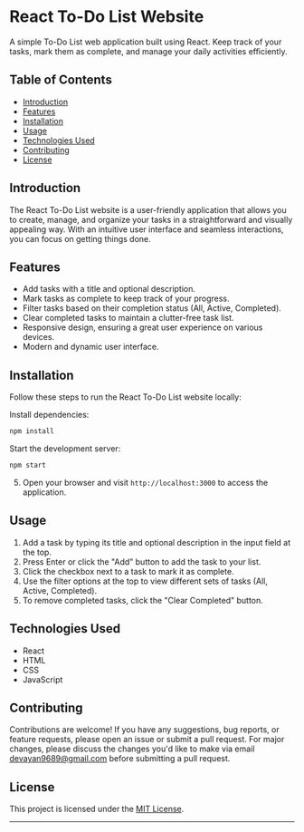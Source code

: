 # React To-Do List Website

A simple To-Do List web application built using React. Keep track of your tasks, mark them as complete, and manage your daily activities efficiently.

## Table of Contents

- [Introduction](#introduction)
- [Features](#features)
- [Installation](#installation)
- [Usage](#usage)
- [Technologies Used](#technologies-used)
- [Contributing](#contributing)
- [License](#license)

## Introduction

The React To-Do List website is a user-friendly application that allows you to create, manage, and organize your tasks in a straightforward and visually appealing way. With an intuitive user interface and seamless interactions, you can focus on getting things done.

## Features

- Add tasks with a title and optional description.
- Mark tasks as complete to keep track of your progress.
- Filter tasks based on their completion status (All, Active, Completed).
- Clear completed tasks to maintain a clutter-free task list.
- Responsive design, ensuring a great user experience on various devices.
- Modern and dynamic user interface.

## Installation

Follow these steps to run the React To-Do List website locally:

 Install dependencies:

   ```bash
   npm install
   ```

Start the development server:

   ```bash
   npm start
   ```

5. Open your browser and visit `http://localhost:3000` to access the application.

## Usage

1. Add a task by typing its title and optional description in the input field at the top.
2. Press Enter or click the "Add" button to add the task to your list.
3. Click the checkbox next to a task to mark it as complete.
4. Use the filter options at the top to view different sets of tasks (All, Active, Completed).
5. To remove completed tasks, click the "Clear Completed" button.

## Technologies Used

- React
- HTML
- CSS
- JavaScript

## Contributing

Contributions are welcome! If you have any suggestions, bug reports, or feature requests, please open an issue or submit a pull request. For major changes, please discuss the changes you'd like to make via email devayan9689@gmail.com before submitting a pull request.

## License

This project is licensed under the [MIT License](LICENSE).

---
